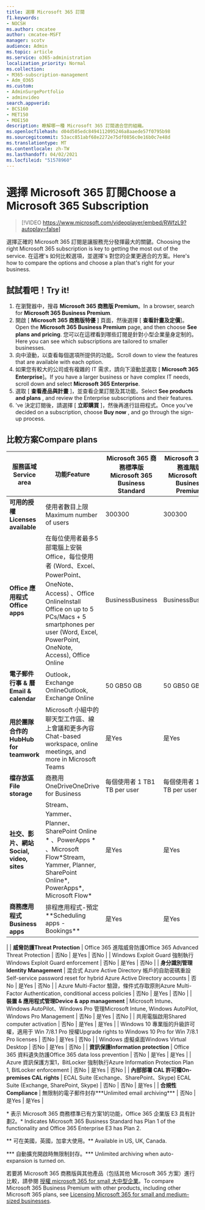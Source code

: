 ```yaml
---
title: 選擇 Microsoft 365 訂閱
f1.keywords:
- NOCSH
ms.author: cmcatee
author: cmcatee-MSFT
manager: scotv
audience: Admin
ms.topic: article
ms.service: o365-administration
localization_priority: Normal
ms.collection:
- M365-subscription-management
- Adm_O365
ms.custom:
- AdminSurgePortfolio
- adminvideo
search.appverid:
- BCS160
- MET150
- MOE150
description: 瞭解哪一種 Microsoft 365 訂閱適合您的組織。
ms.openlocfilehash: d04d505edc8494112095246a8aaede57f0795b98
ms.sourcegitcommit: 53acc851abf68e2272e75df0856c0e16b0c7e48d
ms.translationtype: MT
ms.contentlocale: zh-TW
ms.lasthandoff: 04/02/2021
ms.locfileid: "51578960"
---
```

# <a name="choose-a-microsoft-365-subscription"></a><span data-ttu-id="5629f-103">選擇 Microsoft 365 訂閱</span><span class="sxs-lookup"><span data-stu-id="5629f-103">Choose a Microsoft 365 Subscription</span></span>

> [!VIDEO https://www.microsoft.com/videoplayer/embed/RWfzL9?autoplay=false]

<span data-ttu-id="5629f-104">選擇正確的 Microsoft 365 訂閱是讓服務充分發揮最大的關鍵。</span><span class="sxs-lookup"><span data-stu-id="5629f-104">Choosing the right Microsoft 365 subscription is key to getting the most out of the service.</span></span> <span data-ttu-id="5629f-105">在這裡&#39;s 如何比較選項，並選擇&#39;s 對您的企業更適合的方案。</span><span class="sxs-lookup"><span data-stu-id="5629f-105">Here&#39;s how to compare the options and choose a plan that&#39;s right for your business.</span></span>

## <a name="try-it"></a><span data-ttu-id="5629f-106">試試看吧！</span><span class="sxs-lookup"><span data-stu-id="5629f-106">Try it!</span></span>

1. <span data-ttu-id="5629f-107">在瀏覽器中，搜尋  **Microsoft 365 商務版 Premium**。</span><span class="sxs-lookup"><span data-stu-id="5629f-107">In a browser, search for  **Microsoft 365 Business Premium**.</span></span>
2. <span data-ttu-id="5629f-108">開啟 [  **Microsoft 365 商務版特優**  ] 頁面，然後選擇 [  **查看計畫及定價**]。</span><span class="sxs-lookup"><span data-stu-id="5629f-108">Open the  **Microsoft 365 Business Premium**  page, and then choose  **See plans and pricing**.</span></span> <span data-ttu-id="5629f-109">您可以在這裡看到哪些訂閱是針對小型企業量身定制的。</span><span class="sxs-lookup"><span data-stu-id="5629f-109">Here you can see which subscriptions are tailored to smaller businesses.</span></span>
3. <span data-ttu-id="5629f-110">向中滾動，以查看每個選項所提供的功能。</span><span class="sxs-lookup"><span data-stu-id="5629f-110">Scroll down to view the features that are available with each option.</span></span>
4. <span data-ttu-id="5629f-111">如果您有較大的公司或有複雜的 IT 需求，請向下滾動並選取 [  **Microsoft 365 Enterprise**]。</span><span class="sxs-lookup"><span data-stu-id="5629f-111">If you have a larger business or have complex IT needs, scroll down and select  **Microsoft 365 Enterprise**.</span></span>
5. <span data-ttu-id="5629f-112">選取 [  **查看產品與計畫** ]，並查看企業訂閱及其功能。</span><span class="sxs-lookup"><span data-stu-id="5629f-112">Select  **See products and plans** , and review the Enterprise subscriptions and their features.</span></span>
6. <span data-ttu-id="5629f-113">&#39;ve 決定訂閱後，請選擇 [  **立即購買** ]，然後再進行註冊程式。</span><span class="sxs-lookup"><span data-stu-id="5629f-113">Once you&#39;ve decided on a subscription, choose  **Buy now** , and go through the sign-up process.</span></span>

## <a name="compare-plans"></a><span data-ttu-id="5629f-114">比較方案</span><span class="sxs-lookup"><span data-stu-id="5629f-114">Compare plans</span></span>

| <span data-ttu-id="5629f-115">**服務區域**</span><span class="sxs-lookup"><span data-stu-id="5629f-115">**Service area**</span></span> | <span data-ttu-id="5629f-116">**功能**</span><span class="sxs-lookup"><span data-stu-id="5629f-116">**Feature**</span></span> | <span data-ttu-id="5629f-117">**Microsoft 365 商務標準版**</span><span class="sxs-lookup"><span data-stu-id="5629f-117">**Microsoft 365 Business Standard**</span></span> | <span data-ttu-id="5629f-118">**Microsoft 365 商務進階版**</span><span class="sxs-lookup"><span data-stu-id="5629f-118">**Microsoft 365 Business Premium**</span></span> | <span data-ttu-id="5629f-119">**Office 365 企業版 E3**</span><span class="sxs-lookup"><span data-stu-id="5629f-119">**Office 365 Enterprise E3**</span></span> |
| --- | --- | --- | --- | --- |
| <span data-ttu-id="5629f-120">**可用的授權**</span><span class="sxs-lookup"><span data-stu-id="5629f-120">**Licenses available**</span></span> | <span data-ttu-id="5629f-121">使用者數目上限</span><span class="sxs-lookup"><span data-stu-id="5629f-121">Maximum number of users</span></span> | <span data-ttu-id="5629f-122">300</span><span class="sxs-lookup"><span data-stu-id="5629f-122">300</span></span> | <span data-ttu-id="5629f-123">300</span><span class="sxs-lookup"><span data-stu-id="5629f-123">300</span></span> | <span data-ttu-id="5629f-124">無限制</span><span class="sxs-lookup"><span data-stu-id="5629f-124">Unlimited</span></span> |
| <span data-ttu-id="5629f-125">**Office 應用程式**</span><span class="sxs-lookup"><span data-stu-id="5629f-125">**Office apps**</span></span> | <span data-ttu-id="5629f-126">在每位使用者最多5部電腦上安裝 Office，每位使用者 (Word、Excel、PowerPoint、OneNote、Access) 、Office Online</span><span class="sxs-lookup"><span data-stu-id="5629f-126">Install Office on up to 5 PCs/Macs + 5 smartphones per user (Word, Excel, PowerPoint, OneNote, Access), Office Online</span></span> | <span data-ttu-id="5629f-127">Business</span><span class="sxs-lookup"><span data-stu-id="5629f-127">Business</span></span> | <span data-ttu-id="5629f-128">Business</span><span class="sxs-lookup"><span data-stu-id="5629f-128">Business</span></span> | <span data-ttu-id="5629f-129">ProPlus</span><span class="sxs-lookup"><span data-stu-id="5629f-129">ProPlus</span></span> |
| <span data-ttu-id="5629f-130">**電子郵件行事 &amp; 曆**</span><span class="sxs-lookup"><span data-stu-id="5629f-130">**Email &amp; calendar**</span></span> | <span data-ttu-id="5629f-131">Outlook，Exchange Online</span><span class="sxs-lookup"><span data-stu-id="5629f-131">Outlook, Exchange Online</span></span> | <span data-ttu-id="5629f-132">50 GB</span><span class="sxs-lookup"><span data-stu-id="5629f-132">50 GB</span></span> | <span data-ttu-id="5629f-133">50 GB</span><span class="sxs-lookup"><span data-stu-id="5629f-133">50 GB</span></span> | <span data-ttu-id="5629f-134">100 GB</span><span class="sxs-lookup"><span data-stu-id="5629f-134">100 GB</span></span> |
| <span data-ttu-id="5629f-135">**用於團隊合作的 Hub**</span><span class="sxs-lookup"><span data-stu-id="5629f-135">**Hub for teamwork**</span></span> | <span data-ttu-id="5629f-136">Microsoft 小組中的聊天型工作區、線上會議和更多內容</span><span class="sxs-lookup"><span data-stu-id="5629f-136">Chat-based workspace, online meetings, and more in Microsoft Teams</span></span> | <span data-ttu-id="5629f-137">是</span><span class="sxs-lookup"><span data-stu-id="5629f-137">Yes</span></span> | <span data-ttu-id="5629f-138">是</span><span class="sxs-lookup"><span data-stu-id="5629f-138">Yes</span></span> | <span data-ttu-id="5629f-139">是</span><span class="sxs-lookup"><span data-stu-id="5629f-139">Yes</span></span> |
| <span data-ttu-id="5629f-140">**檔存放區**</span><span class="sxs-lookup"><span data-stu-id="5629f-140">**File storage**</span></span> | <span data-ttu-id="5629f-141">商務用 OneDrive</span><span class="sxs-lookup"><span data-stu-id="5629f-141">OneDrive for Business</span></span> | <span data-ttu-id="5629f-142">每個使用者 1 TB</span><span class="sxs-lookup"><span data-stu-id="5629f-142">1 TB per user</span></span> | <span data-ttu-id="5629f-143">每個使用者 1 TB</span><span class="sxs-lookup"><span data-stu-id="5629f-143">1 TB per user</span></span> | <span data-ttu-id="5629f-144">無限制</span><span class="sxs-lookup"><span data-stu-id="5629f-144">Unlimited</span></span> |
| <span data-ttu-id="5629f-145">**社交、影片、網站**</span><span class="sxs-lookup"><span data-stu-id="5629f-145">**Social, video, sites**</span></span> | <span data-ttu-id="5629f-146">Stream、Yammer、Planner、SharePoint Online \* 、PowerApps \* 、Microsoft Flow\*</span><span class="sxs-lookup"><span data-stu-id="5629f-146">Stream, Yammer, Planner, SharePoint Online\*, PowerApps\*, Microsoft Flow\*</span></span> | <span data-ttu-id="5629f-147">是</span><span class="sxs-lookup"><span data-stu-id="5629f-147">Yes</span></span> | <span data-ttu-id="5629f-148">是</span><span class="sxs-lookup"><span data-stu-id="5629f-148">Yes</span></span> | <span data-ttu-id="5629f-149">是</span><span class="sxs-lookup"><span data-stu-id="5629f-149">Yes</span></span> |
| <span data-ttu-id="5629f-150">**商務應用程式**</span><span class="sxs-lookup"><span data-stu-id="5629f-150">**Business apps**</span></span> | <span data-ttu-id="5629f-151">排程應用程式-預定\*\*</span><span class="sxs-lookup"><span data-stu-id="5629f-151">Scheduling apps - Bookings\*\*</span></span> | <span data-ttu-id="5629f-152">是</span><span class="sxs-lookup"><span data-stu-id="5629f-152">Yes</span></span> | <span data-ttu-id="5629f-153">是</span><span class="sxs-lookup"><span data-stu-id="5629f-153">Yes</span></span> | <span data-ttu-id="5629f-154">是</span><span class="sxs-lookup"><span data-stu-id="5629f-154">Yes</span></span> |
|
| <span data-ttu-id="5629f-155">**威脅防護**</span><span class="sxs-lookup"><span data-stu-id="5629f-155">**Threat Protection**</span></span> | <span data-ttu-id="5629f-156">Office 365 進階威脅防護</span><span class="sxs-lookup"><span data-stu-id="5629f-156">Office 365 Advanced Threat Protection</span></span> | <span data-ttu-id="5629f-157">否</span><span class="sxs-lookup"><span data-stu-id="5629f-157">No</span></span> | <span data-ttu-id="5629f-158">是</span><span class="sxs-lookup"><span data-stu-id="5629f-158">Yes</span></span> | <span data-ttu-id="5629f-159">否</span><span class="sxs-lookup"><span data-stu-id="5629f-159">No</span></span> |
 | <span data-ttu-id="5629f-160">Windows Exploit Guard 強制執行</span><span class="sxs-lookup"><span data-stu-id="5629f-160">Windows Exploit Guard enforcement</span></span> | <span data-ttu-id="5629f-161">否</span><span class="sxs-lookup"><span data-stu-id="5629f-161">No</span></span> | <span data-ttu-id="5629f-162">是</span><span class="sxs-lookup"><span data-stu-id="5629f-162">Yes</span></span> | <span data-ttu-id="5629f-163">否</span><span class="sxs-lookup"><span data-stu-id="5629f-163">No</span></span> |
| <span data-ttu-id="5629f-164">**身分識別管理**</span><span class="sxs-lookup"><span data-stu-id="5629f-164">**Identity Management**</span></span> | <span data-ttu-id="5629f-165">混合式 Azure Active Directory 帳戶的自助密碼重設</span><span class="sxs-lookup"><span data-stu-id="5629f-165">Self-service password reset for hybrid Azure Active Directory accounts</span></span> | <span data-ttu-id="5629f-166">否</span><span class="sxs-lookup"><span data-stu-id="5629f-166">No</span></span> | <span data-ttu-id="5629f-167">是</span><span class="sxs-lookup"><span data-stu-id="5629f-167">Yes</span></span> | <span data-ttu-id="5629f-168">否</span><span class="sxs-lookup"><span data-stu-id="5629f-168">No</span></span> |
 | <span data-ttu-id="5629f-169">Azure Multi-Factor 驗證，條件式存取原則</span><span class="sxs-lookup"><span data-stu-id="5629f-169">Azure Multi-Factor Authentication, conditional access policies</span></span> | <span data-ttu-id="5629f-170">否</span><span class="sxs-lookup"><span data-stu-id="5629f-170">No</span></span> | <span data-ttu-id="5629f-171">是</span><span class="sxs-lookup"><span data-stu-id="5629f-171">Yes</span></span> | <span data-ttu-id="5629f-172">否</span><span class="sxs-lookup"><span data-stu-id="5629f-172">No</span></span> |
| <span data-ttu-id="5629f-173">**裝置 &amp; 應用程式管理**</span><span class="sxs-lookup"><span data-stu-id="5629f-173">**Device &amp; app management**</span></span> | <span data-ttu-id="5629f-174">Microsoft Intune、Windows AutoPilot、Windows Pro 管理</span><span class="sxs-lookup"><span data-stu-id="5629f-174">Microsoft Intune, Windows AutoPilot, Windows Pro Management</span></span> | <span data-ttu-id="5629f-175">否</span><span class="sxs-lookup"><span data-stu-id="5629f-175">No</span></span> | <span data-ttu-id="5629f-176">是</span><span class="sxs-lookup"><span data-stu-id="5629f-176">Yes</span></span> | <span data-ttu-id="5629f-177">否</span><span class="sxs-lookup"><span data-stu-id="5629f-177">No</span></span> |
 | <span data-ttu-id="5629f-178">共用電腦啟用</span><span class="sxs-lookup"><span data-stu-id="5629f-178">Shared computer activation</span></span> | <span data-ttu-id="5629f-179">否</span><span class="sxs-lookup"><span data-stu-id="5629f-179">No</span></span> | <span data-ttu-id="5629f-180">是</span><span class="sxs-lookup"><span data-stu-id="5629f-180">Yes</span></span> | <span data-ttu-id="5629f-181">是</span><span class="sxs-lookup"><span data-stu-id="5629f-181">Yes</span></span> |
 | <span data-ttu-id="5629f-182">Windows 10 專業版的升級許可權，適用于 Win 7/8.1 Pro 授權</span><span class="sxs-lookup"><span data-stu-id="5629f-182">Upgrade rights to Windows 10 Pro for Win 7/8.1 Pro licenses</span></span> | <span data-ttu-id="5629f-183">否</span><span class="sxs-lookup"><span data-stu-id="5629f-183">No</span></span> | <span data-ttu-id="5629f-184">是</span><span class="sxs-lookup"><span data-stu-id="5629f-184">Yes</span></span> | <span data-ttu-id="5629f-185">否</span><span class="sxs-lookup"><span data-stu-id="5629f-185">No</span></span> |
 | <span data-ttu-id="5629f-186">Windows 虛擬桌面</span><span class="sxs-lookup"><span data-stu-id="5629f-186">Windows Virtual Desktop</span></span> | <span data-ttu-id="5629f-187">否</span><span class="sxs-lookup"><span data-stu-id="5629f-187">No</span></span> | <span data-ttu-id="5629f-188">是</span><span class="sxs-lookup"><span data-stu-id="5629f-188">Yes</span></span> | <span data-ttu-id="5629f-189">否</span><span class="sxs-lookup"><span data-stu-id="5629f-189">No</span></span> |
| <span data-ttu-id="5629f-190">**資訊保護**</span><span class="sxs-lookup"><span data-stu-id="5629f-190">**Information protection**</span></span> | <span data-ttu-id="5629f-191">Office 365 資料遺失防護</span><span class="sxs-lookup"><span data-stu-id="5629f-191">Office 365 data loss prevention</span></span> | <span data-ttu-id="5629f-192">否</span><span class="sxs-lookup"><span data-stu-id="5629f-192">No</span></span> | <span data-ttu-id="5629f-193">是</span><span class="sxs-lookup"><span data-stu-id="5629f-193">Yes</span></span> | <span data-ttu-id="5629f-194">是</span><span class="sxs-lookup"><span data-stu-id="5629f-194">Yes</span></span> |
 | <span data-ttu-id="5629f-195">Azure 資訊保護方案1，BitLocker 強制執行</span><span class="sxs-lookup"><span data-stu-id="5629f-195">Azure Information Protection Plan 1, BitLocker enforcement</span></span> | <span data-ttu-id="5629f-196">否</span><span class="sxs-lookup"><span data-stu-id="5629f-196">No</span></span> | <span data-ttu-id="5629f-197">是</span><span class="sxs-lookup"><span data-stu-id="5629f-197">Yes</span></span> | <span data-ttu-id="5629f-198">否</span><span class="sxs-lookup"><span data-stu-id="5629f-198">No</span></span> |
| <span data-ttu-id="5629f-199">**內部部署 CAL 許可權**</span><span class="sxs-lookup"><span data-stu-id="5629f-199">**On-premises CAL rights**</span></span> | <span data-ttu-id="5629f-200">ECAL Suite (Exchange、SharePoint、Skype) </span><span class="sxs-lookup"><span data-stu-id="5629f-200">ECAL Suite (Exchange, SharePoint, Skype)</span></span> | <span data-ttu-id="5629f-201">否</span><span class="sxs-lookup"><span data-stu-id="5629f-201">No</span></span> | <span data-ttu-id="5629f-202">否</span><span class="sxs-lookup"><span data-stu-id="5629f-202">No</span></span> | <span data-ttu-id="5629f-203">是</span><span class="sxs-lookup"><span data-stu-id="5629f-203">Yes</span></span> |
| <span data-ttu-id="5629f-204">**合規性**</span><span class="sxs-lookup"><span data-stu-id="5629f-204">**Compliance**</span></span> | <span data-ttu-id="5629f-205">無限制的電子郵件封存\*\*\*</span><span class="sxs-lookup"><span data-stu-id="5629f-205">Unlimited email archiving\*\*\*</span></span> | <span data-ttu-id="5629f-206">否</span><span class="sxs-lookup"><span data-stu-id="5629f-206">No</span></span> | <span data-ttu-id="5629f-207">是</span><span class="sxs-lookup"><span data-stu-id="5629f-207">Yes</span></span> | <span data-ttu-id="5629f-208">是</span><span class="sxs-lookup"><span data-stu-id="5629f-208">Yes</span></span> |

<span data-ttu-id="5629f-209">\* 表示 Microsoft 365 商務標準已有方案1的功能，Office 365 企業版 E3 具有計劃2。</span><span class="sxs-lookup"><span data-stu-id="5629f-209">\* Indicates Microsoft 365 Business Standard has Plan 1 of the functionality and Office 365 Enterprise E3 has Plan 2.</span></span>

<span data-ttu-id="5629f-210">\*\* 可在美國，英國，加拿大使用。</span><span class="sxs-lookup"><span data-stu-id="5629f-210">\*\* Available in US, UK, Canada.</span></span>

<span data-ttu-id="5629f-211">\*\*\* 自動擴充開啟時無限制封存。</span><span class="sxs-lookup"><span data-stu-id="5629f-211">\*\*\* Unlimited archiving when auto-expansion is turned on.</span></span>

<span data-ttu-id="5629f-212">若要將 Microsoft 365 商務版與其他產品（包括其他 Microsoft 365 方案）進行比較，請參閱 [授權 microsoft 365 for small 大中型企業](/office365/servicedescriptions/microsoft-365-service-descriptions/licensing-microsoft-365-in-smb)。</span><span class="sxs-lookup"><span data-stu-id="5629f-212">To compare Microsoft 365 Business Premium with other products, including other Microsoft 365 plans, see [Licensing Microsoft 365 for small and medium-sized businesses](/office365/servicedescriptions/microsoft-365-service-descriptions/licensing-microsoft-365-in-smb).</span></span>